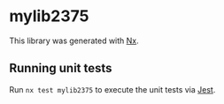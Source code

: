 # mylib2375

This library was generated with [Nx](https://nx.dev).

## Running unit tests

Run `nx test mylib2375` to execute the unit tests via [Jest](https://jestjs.io).
